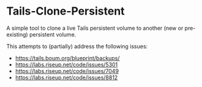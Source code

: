 Tails-Clone-Persistent
======================

A simple tool to clone a live Tails persistent volume to another (new or
pre-existing) persistent volume. 

This attempts to (partially) address the following issues:

* https://tails.boum.org/blueprint/backups/
* https://labs.riseup.net/code/issues/5301
* https://labs.riseup.net/code/issues/7049
* https://labs.riseup.net/code/issues/8812

